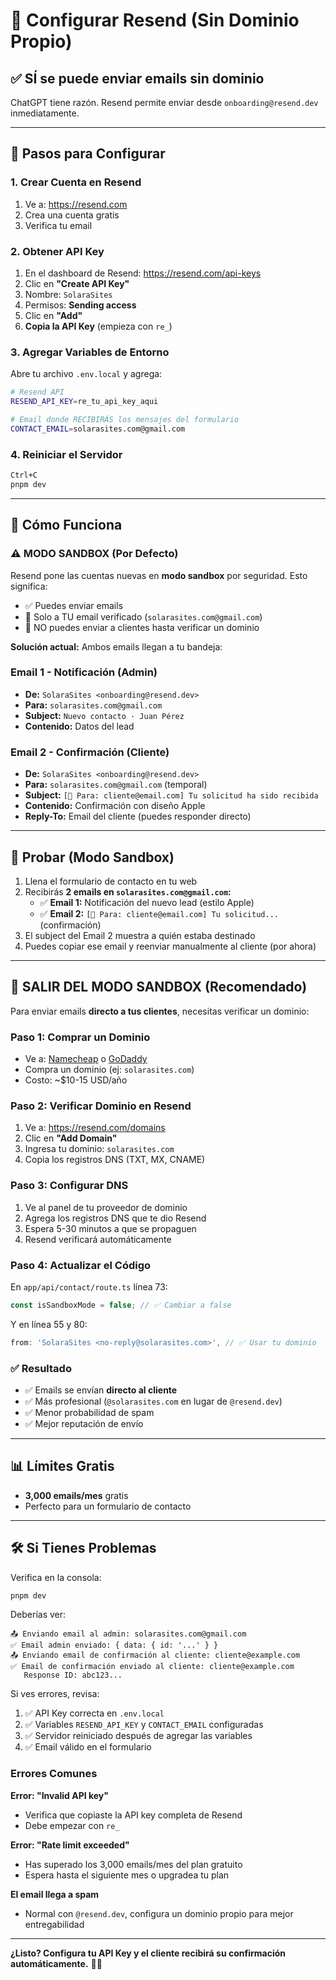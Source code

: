 # 📧 Configurar Resend (Sin Dominio Propio)

## ✅ SÍ se puede enviar emails sin dominio

ChatGPT tiene razón. Resend permite enviar desde `onboarding@resend.dev` inmediatamente.

---

## 🚀 Pasos para Configurar

### 1. Crear Cuenta en Resend

1. Ve a: https://resend.com
2. Crea una cuenta gratis
3. Verifica tu email

### 2. Obtener API Key

1. En el dashboard de Resend: https://resend.com/api-keys
2. Clic en **"Create API Key"**
3. Nombre: `SolaraSites`
4. Permisos: **Sending access**
5. Clic en **"Add"**
6. **Copia la API Key** (empieza con `re_`)

### 3. Agregar Variables de Entorno

Abre tu archivo `.env.local` y agrega:

```bash
# Resend API
RESEND_API_KEY=re_tu_api_key_aqui

# Email donde RECIBIRÁS los mensajes del formulario
CONTACT_EMAIL=solarasites.com@gmail.com
```

### 4. Reiniciar el Servidor

```bash
Ctrl+C
pnpm dev
```

---

## 📨 Cómo Funciona

### ⚠️ MODO SANDBOX (Por Defecto)

Resend pone las cuentas nuevas en **modo sandbox** por seguridad. Esto significa:
- ✅ Puedes enviar emails
- 🚫 Solo a TU email verificado (`solarasites.com@gmail.com`)
- 🚫 NO puedes enviar a clientes hasta verificar un dominio

**Solución actual:** Ambos emails llegan a tu bandeja:

### Email 1 - Notificación (Admin)
- **De:** `SolaraSites <onboarding@resend.dev>`
- **Para:** `solarasites.com@gmail.com`
- **Subject:** `Nuevo contacto · Juan Pérez`
- **Contenido:** Datos del lead

### Email 2 - Confirmación (Cliente)
- **De:** `SolaraSites <onboarding@resend.dev>`
- **Para:** `solarasites.com@gmail.com` (temporal)
- **Subject:** `[📧 Para: cliente@email.com] Tu solicitud ha sido recibida`
- **Contenido:** Confirmación con diseño Apple
- **Reply-To:** Email del cliente (puedes responder directo)

---

## 🎯 Probar (Modo Sandbox)

1. Llena el formulario de contacto en tu web
2. Recibirás **2 emails en `solarasites.com@gmail.com`:**
   - ✅ **Email 1:** Notificación del nuevo lead (estilo Apple)
   - ✅ **Email 2:** `[📧 Para: cliente@email.com] Tu solicitud...` (confirmación)
3. El subject del Email 2 muestra a quién estaba destinado
4. Puedes copiar ese email y reenviar manualmente al cliente (por ahora)

---

## 🚀 SALIR DEL MODO SANDBOX (Recomendado)

Para enviar emails **directo a tus clientes**, necesitas verificar un dominio:

### Paso 1: Comprar un Dominio
- Ve a: [Namecheap](https://www.namecheap.com) o [GoDaddy](https://www.godaddy.com)
- Compra un dominio (ej: `solarasites.com`)
- Costo: ~$10-15 USD/año

### Paso 2: Verificar Dominio en Resend
1. Ve a: https://resend.com/domains
2. Clic en **"Add Domain"**
3. Ingresa tu dominio: `solarasites.com`
4. Copia los registros DNS (TXT, MX, CNAME)

### Paso 3: Configurar DNS
1. Ve al panel de tu proveedor de dominio
2. Agrega los registros DNS que te dio Resend
3. Espera 5-30 minutos a que se propaguen
4. Resend verificará automáticamente

### Paso 4: Actualizar el Código
En `app/api/contact/route.ts` línea 73:
```typescript
const isSandboxMode = false; // ✅ Cambiar a false
```

Y en línea 55 y 80:
```typescript
from: 'SolaraSites <no-reply@solarasites.com>', // ✅ Usar tu dominio
```

### ✅ Resultado
- ✅ Emails se envían **directo al cliente**
- ✅ Más profesional (`@solarasites.com` en lugar de `@resend.dev`)
- ✅ Menor probabilidad de spam
- ✅ Mejor reputación de envío

---

## 📊 Límites Gratis

- **3,000 emails/mes** gratis
- Perfecto para un formulario de contacto

---

## 🛠️ Si Tienes Problemas

Verifica en la consola:
```bash
pnpm dev
```

Deberías ver:
```
📤 Enviando email al admin: solarasites.com@gmail.com
✅ Email admin enviado: { data: { id: '...' } }
📤 Enviando email de confirmación al cliente: cliente@example.com
✅ Email de confirmación enviado al cliente: cliente@example.com
   Response ID: abc123...
```

Si ves errores, revisa:
1. ✅ API Key correcta en `.env.local`
2. ✅ Variables `RESEND_API_KEY` y `CONTACT_EMAIL` configuradas
3. ✅ Servidor reiniciado después de agregar las variables
4. ✅ Email válido en el formulario

### Errores Comunes

**Error: "Invalid API key"**
- Verifica que copiaste la API key completa de Resend
- Debe empezar con `re_`

**Error: "Rate limit exceeded"**
- Has superado los 3,000 emails/mes del plan gratuito
- Espera hasta el siguiente mes o upgradea tu plan

**El email llega a spam**
- Normal con `@resend.dev`, configura un dominio propio para mejor entregabilidad

---

**¿Listo? Configura tu API Key y el cliente recibirá su confirmación automáticamente.** 🚀✨
